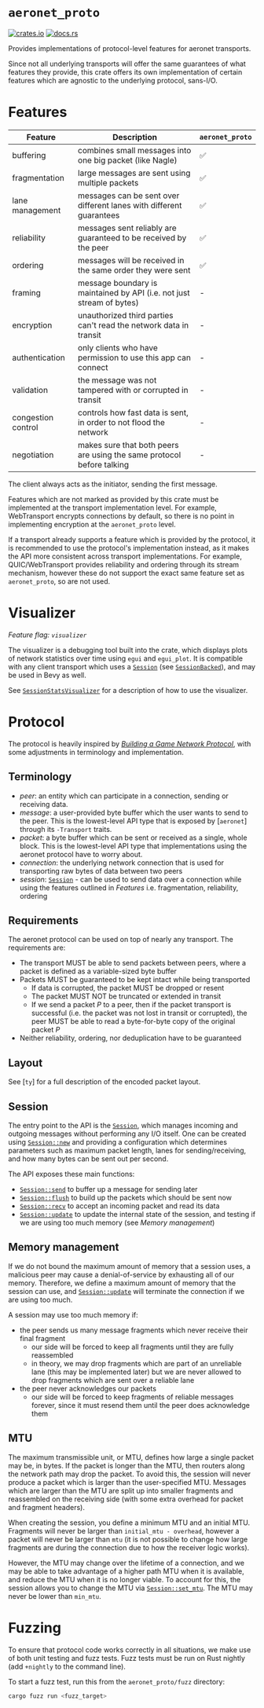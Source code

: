 # `aeronet_proto`

[![crates.io](https://img.shields.io/crates/v/aeronet_proto.svg)](https://crates.io/crates/aeronet_proto)
[![docs.rs](https://img.shields.io/docsrs/aeronet_proto)](https://docs.rs/aeronet_proto)

Provides implementations of protocol-level features for aeronet transports.

Since not all underlying transports will offer the same guarantees of what features they provide,
this crate offers its own implementation of certain features which are agnostic to the underlying
protocol, sans-I/O.

# Features

| Feature            | Description                                                           | `aeronet_proto`   |
|--------------------|-----------------------------------------------------------------------|-------------------|
| buffering          | combines small messages into one big packet (like Nagle)              | ✅                 |
| fragmentation      | large messages are sent using multiple packets                        | ✅                 |
| lane management    | messages can be sent over different lanes with different guarantees   | ✅                 |
| reliability        | messages sent reliably are guaranteed to be received by the peer      | ✅                 |
| ordering           | messages will be received in the same order they were sent            | ✅                 |
| framing            | message boundary is maintained by API (i.e. not just stream of bytes) | -                 |
| encryption         | unauthorized third parties can't read the network data in transit     | -                 |
| authentication     | only clients who have permission to use this app can connect          | -                 |
| validation         | the message was not tampered with or corrupted in transit             | -                 |
| congestion control | controls how fast data is sent, in order to not flood the network     | -                 |
| negotiation        | makes sure that both peers are using the same protocol before talking | -                 |

The client always acts as the initiator, sending the first message.

Features which are not marked as provided by this crate must be implemented at the transport
implementation level. For example, WebTransport encrypts connections by default, so there is no
point in implementing encryption at the `aeronet_proto` level.

If a transport already supports a feature which is provided by the protocol, it is recommended to
use the protocol's implementation instead, as it makes the API more consistent across transport
implementations. For example, QUIC/WebTransport provides reliability and ordering through its
stream mechanism, however these do not support the exact same feature set as `aeronet_proto`, so
are not used.

# Visualizer

*Feature flag: `visualizer`*

The visualizer is a debugging tool built into the crate, which displays plots of network statistics
over time using `egui` and `egui_plot`. It is compatible with any client transport which uses a
[`Session`] (see [`SessionBacked`]), and may be used in Bevy as well.

See [`SessionStatsVisualizer`] for a description of how to use the visualizer.

# Protocol

The protocol is heavily inspired by [*Building a Game Network Protocol*], with some adjustments in
terminology and implementation.

## Terminology

- *peer*: an entity which can participate in a connection, sending or receiving data.
- *message*: a user-provided byte buffer which the user wants to send to the peer. This is the
  lowest-level API type that is exposed by [`aeronet`] through its `-Transport` traits.
- *packet*: a byte buffer which can be sent or received as a single, whole block. This is the
  lowest-level API type that implementations using the aeronet protocol have to worry about.
- *connection*: the underlying network connection that is used for transporting raw bytes of data
  between two peers
- *session*: [`Session`] - can be used to send data over a connection while using the features
  outlined in *Features* i.e. fragmentation, reliability, ordering

## Requirements

The aeronet protocol can be used on top of nearly any transport. The requirements are:
- The transport MUST be able to send packets between peers, where a packet is defined as a
  variable-sized byte buffer
- Packets MUST be guaranteed to be kept intact while being transported
  - If data is corrupted, the packet MUST be dropped or resent
  - The packet MUST NOT be truncated or extended in transit
  - If we send a packet *P* to a peer, then if the packet transport is successful (i.e. the packet
    was not lost in transit or corrupted), the peer MUST be able to read a byte-for-byte copy of the
    original packet *P*
- Neither reliability, ordering, nor deduplication have to be guaranteed

## Layout

See [`ty`] for a full description of the encoded packet layout.

## Session

The entry point to the API is the [`Session`], which manages incoming and outgoing messages without
performing any I/O itself. One can be created using [`Session::new`] and providing a configuration
which determines parameters such as maximum packet length, lanes for sending/receiving, and how
many bytes can be sent out per second.

The API exposes these main functions:
- [`Session::send`] to buffer up a message for sending later
- [`Session::flush`] to build up the packets which should be sent now
- [`Session::recv`] to accept an incoming packet and read its data
- [`Session::update`] to update the internal state of the session, and testing if we are using too
  much memory (see *Memory management*)

## Memory management

If we do not bound the maximum amount of memory that a session uses, a malicious peer may cause
a denial-of-service by exhausting all of our memory. Therefore, we define a maximum amount of memory
that the session can use, and [`Session::update`] will terminate the connection if we are using too
much.

A session may use too much memory if:
- the peer sends us many message fragments which never receive their final fragment
  - our side will be forced to keep all fragments until they are fully reassembled
  - in theory, we may drop fragments which are part of an unreliable lane (this may be implemented
    later) but we are never allowed to drop fragments which are sent over a reliable lane
- the peer never acknowledges our packets
  - our side will be forced to keep fragments of reliable messages forever, since it must resend
    them until the peer does acknowledge them

## MTU

The maximum transmissible unit, or MTU, defines how large a single packet may be, in bytes. If the
packet is longer than the MTU, then routers along the network path may drop the packet. To avoid
this, the session will never produce a packet which is larger than the user-specified MTU. Messages
which are larger than the MTU are split up into smaller fragments and reassembled on the receiving
side (with some extra overhead for packet and fragment headers).

When creating the session, you define a minimum MTU and an initial MTU. Fragments will never be
larger than `initial_mtu - overhead`, however a packet will never be larger than `mtu` (it is not
possible to change how large fragments are during the connection due to how the receiver logic
works).

However, the MTU may change over the lifetime of a connection, and we may be able to take advantage
of a higher path MTU when it is available, and reduce the MTU when it is no longer viable. To
account for this, the session allows you to change the MTU via [`Session::set_mtu`]. The MTU may
never be lower than `min_mtu`.

# Fuzzing

To ensure that protocol code works correctly in all situations, we make use of both unit testing and
fuzz tests. Fuzz tests must be run on Rust nightly (add `+nightly` to the command line).

To start a fuzz test, run this from the `aeronet_proto/fuzz` directory:
```sh
cargo fuzz run <fuzz_target>
```

[`SessionStatsVisualizer`]: visualizer::SessionStatsVisualizer
[*Building a Game Network Protocol*]: https://gafferongames.com/categories/building-a-game-network-protocol/
[*Sequence Buffers*]: https://gafferongames.com/post/reliable_ordered_messages/#sequence-buffers
[`Session`]: session::Session
[`Session::new`]: session::Session::new
[`Session::send`]: session::Session::send
[`Session::flush`]: session::Session::flush
[`Session::recv`]: session::Session::recv
[`Session::update`]: session::Session::update
[`Session::set_mtu`]: session::Session::set_mtu
[`SessionBacked`]: session::SessionBacked
